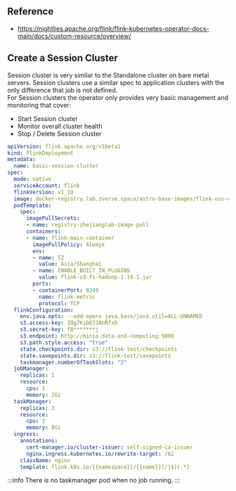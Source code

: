 ## Reference
- https://nightlies.apache.org/flink/flink-kubernetes-operator-docs-main/docs/custom-resource/overview/

## Create a Session Cluster
Session cluster is very similar to  the Standalone cluster on bare metal servers.
Session clusters use a similar spec to application clusters with the only difference that job is not defined.  
For Session clusters the operator only provides very basic management and monitoring that cover:
- Start Session cluster
- Monitor overall cluster health
- Stop / Delete Session cluster

```yaml
apiVersion: flink.apache.org/v1beta1
kind: FlinkDeployment
metadata:
  name: basic-session-cluster
spec:
  mode: native
  serviceAccount: flink
  flinkVersion: v1_19
  image: docker-registry.lab.zverse.space/astro-base-images/flink-oss-updated:1.19-java17
  podTemplate:
    spec:
      imagePullSecrets:
      - name: registry-zhejianglab-image-pull
      containers:
      - name: flink-main-container
        imagePullPolicy: Always
        env:
        - name: TZ
          value: Asia/Shanghai
        - name: ENABLE_BUILT_IN_PLUGINS
          value: flink-s3-fs-hadoop-1.19.1.jar
        ports:
        - containerPort: 9249
          name: flink-metric
          protocol: TCP
  flinkConfiguration:
    env.java.opts: --add-opens java.base/java.util=ALL-UNNAMED
    s3.access-key: ZQg7KiOE7JAnRfxD
    s3.secret-key: fB*******j
    s3.endpoint: http://minio.data-and-computing:9000
    s3.path.style.access: "true"
    state.checkpoints.dir: s3://flink-test/checkpoints
    state.savepoints.dir: s3://flink-test/savepoints
    taskmanager.numberOfTaskSlots: "2"
  jobManager:
    replicas: 1
    resource:
      cpu: 1
      memory: 2Gi
  taskManager:
    replicas: 3
    resource:
      cpu: 2
      memory: 8Gi
  ingress:
    annotations:
      cert-manager.io/cluster-issuer: self-signed-ca-issuer
      nginx.ingress.kubernetes.io/rewrite-target: /$2
    className: nginx
    template: flink.k8s.io/{{namespace}}/{{name}}(/|$)(.*)
```

:::info
There is no taskmanager pod when no job running.
:::